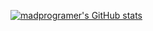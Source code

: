 <!--
### Hi there 👋

**madprogramer/madprogramer** is a ✨ _special_ ✨ repository because its `README.md` (this file) appears on your GitHub profile.

Here are some ideas to get you started:

- 🔭 I’m currently working on ...
- 🌱 I’m currently learning ...
- 👯 I’m looking to collaborate on ...
- 🤔 I’m looking for help with ...
- 💬 Ask me about ...
- 📫 How to reach me: ...
- 😄 Pronouns: ...
- ⚡ Fun fact: ...
-->

<p align="left"> <a href="https://github.com/ryo-ma/github-profile-trophy"><img src="https://github-profile-trophy.vercel.app/?username=madprogramer&theme=nord" alt="madprogramer's GitHub stats" /></a> </p>

<!-- ![madprogramer's GitHub stats](https://github-readme-stats.vercel.app/api?username=madprogramer) -->
